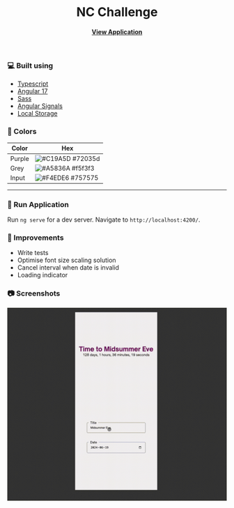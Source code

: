 <div align="center">
  <h1>NC Challenge</h1>
   
   
<h4>
    <a href="https://nc-challenge.vercel.app/">View Application</a>

</div>

<br />

<!-- TechStack -->

### :computer: Built using

  <ul>
    <li><a href="https://www.typescriptlang.org/">Typescript</a></li>
    <li><a href="https://angular.io/">Angular 17</a></li>
    <li><a href="https://sass-lang.com/guide/">Sass</a></li>
    <li><a href="https://angular.io/guide/signals">Angular Signals</a></li>
    <li><a href="https://developer.mozilla.org/en-US/docs/Web/API/Window/localStorage">Local Storage</a></li>
  </ul>

<!-- Colors -->

### :art: Colors

| Color  | Hex                                                              |
| ------ | ---------------------------------------------------------------- |
| Purple | ![#C19A5D](https://via.placeholder.com/10/72035d?text=+) #72035d |
| Grey   | ![#A5836A](https://via.placeholder.com/10/f5f3f3?text=+) #f5f3f3 |
| Input  | ![#F4EDE6](https://via.placeholder.com/10/757575?text=+) #757575 |

<hr />

### :rocket: Run Application

Run `ng serve` for a dev server. Navigate to `http://localhost:4200/`.

### :wrench: Improvements

- Write tests
- Optimise font size scaling solution
- Cancel interval when date is invalid
- Loading indicator

<!-- Screenshots -->

### :camera: Screenshots

<div>
  <img src="demo.gif" alt="screenshot" >
</div>
